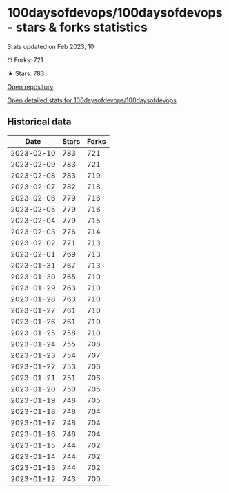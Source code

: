 # 100daysofdevops/100daysofdevops - stars & forks statistics

Stats updated on Feb 2023, 10

☋ Forks: 721

★ Stars: 783

[Open repository](https://github.com/100daysofdevops/100daysofdevops)

[Open detailed stats for 100daysofdevops/100daysofdevops](https://reviewgithub.com/rep/100daysofdevops/100daysofdevops)

## Historical data
| Date | Stars | Forks |
|------|-------|-------|
| 2023-02-10 | 783 | 721 | 
| 2023-02-09 | 783 | 721 | 
| 2023-02-08 | 783 | 719 | 
| 2023-02-07 | 782 | 718 | 
| 2023-02-06 | 779 | 716 | 
| 2023-02-05 | 779 | 716 | 
| 2023-02-04 | 779 | 715 | 
| 2023-02-03 | 776 | 714 | 
| 2023-02-02 | 771 | 713 | 
| 2023-02-01 | 769 | 713 | 
| 2023-01-31 | 767 | 713 | 
| 2023-01-30 | 765 | 710 | 
| 2023-01-29 | 763 | 710 | 
| 2023-01-28 | 763 | 710 | 
| 2023-01-27 | 761 | 710 | 
| 2023-01-26 | 761 | 710 | 
| 2023-01-25 | 758 | 710 | 
| 2023-01-24 | 755 | 708 | 
| 2023-01-23 | 754 | 707 | 
| 2023-01-22 | 753 | 706 | 
| 2023-01-21 | 751 | 706 | 
| 2023-01-20 | 750 | 705 | 
| 2023-01-19 | 748 | 705 | 
| 2023-01-18 | 748 | 704 | 
| 2023-01-17 | 748 | 704 | 
| 2023-01-16 | 748 | 704 | 
| 2023-01-15 | 744 | 702 | 
| 2023-01-14 | 744 | 702 | 
| 2023-01-13 | 744 | 702 | 
| 2023-01-12 | 743 | 700 | 

